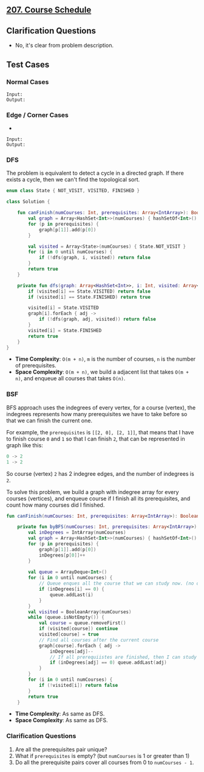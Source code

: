 ## [207. Course Schedule](https://leetcode.com/problems/course-schedule/)

## Clarification Questions
* No, it's clear from problem description.
 
## Test Cases
### Normal Cases
```
Input: 
Output: 
```
### Edge / Corner Cases
* 
```
Input: 
Output: 
```

### DFS
The problem is equivalent to detect a cycle in a directed graph. If there exists a cycle, then we can't find the topological sort.

```kotlin
enum class State { NOT_VISIT, VISITED, FINISHED }

class Solution {

    fun canFinish(numCourses: Int, prerequisites: Array<IntArray>): Boolean {
        val graph = Array<HashSet<Int>>(numCourses) { hashSetOf<Int>() }
        for (p in prerequisites) {
            graph[p[1]].add(p[0])
        }

        val visited = Array<State>(numCourses) { State.NOT_VISIT }
        for (i in 0 until numCourses) {
            if (!dfs(graph, i, visited)) return false
        }
        return true
    }

    private fun dfs(graph: Array<HashSet<Int>>, i: Int, visited: Array<State>): Boolean {
        if (visited[i] == State.VISITED) return false
        if (visited[i] == State.FINISHED) return true

        visited[i] = State.VISITED
        graph[i].forEach { adj ->
            if (!dfs(graph, adj, visited)) return false
        }
        visited[i] = State.FINISHED
        return true
    }
}
```

* **Time Complexity**: `O(m + n)`, `m` is the number of courses, `n` is the number of prerequisites.
* **Space Complexity**: `O(m + n)`, we build a adjacent list that takes `O(m + n)`, and enqueue all courses that takes `O(n)`.

### BSF
BFS approach uses the indegrees of every vertex, for a course (vertex), the indegrees represents how many prerequisites we have to take before so that we can finish the current one.

For example, the `prerequisites` is `[[2, 0], [2, 1]]`, that means that I have to finish course `0` and `1` so that I can finish `2`, that can be represented in graph like this:

```js
0 -> 2
1 -> 2
```

So course (vertex) `2` has 2 indegree edges, and the number of indegrees is `2`.

To solve this problem, we build a graph with indegree array for every courses (vertices), and enqueue course if I finish all its prerequisites, and count how many courses did I finished.

```kotlin
fun canFinish(numCourses: Int, prerequisites: Array<IntArray>): Boolean {

    private fun byBFS(numCourses: Int, prerequisites: Array<IntArray>): Boolean {
        val inDegrees = IntArray(numCourses)
        val graph = Array<HashSet<Int>>(numCourses) { hashSetOf<Int>() }
        for (p in prerequisites) {
            graph[p[1]].add(p[0])
            inDegrees[p[0]]++
        }
        
        val queue = ArrayDeque<Int>()
        for (i in 0 until numCourses) {
            // Queue enques all the course that we can study now. (no or finished all prerequisites)
            if (inDegrees[i] == 0) {
                queue.addLast(i)
            }
        }
        val visited = BooleanArray(numCourses)
        while (queue.isNotEmpty()) {
            val course = queue.removeFirst()
            if (visited[course]) continue
            visited[course] = true
            // Find all courses after the current course
            graph[course].forEach { adj -> 
                inDegrees[adj]--
                // If all prerequiistes are finished, then I can study this after course.
                if (inDegrees[adj] == 0) queue.addLast(adj)
            }
        }
        for (i in 0 until numCourses) {
            if (!visited[i]) return false
        }
        return true
    }
```

* **Time Complexity**: As same as DFS.
* **Space Complexity**: As same as DFS.

### Clarification Questions
1. Are all the prerequisites pair unique?
2. What if `prerequisites` is empty? (but `numCourses` is 1 or greater than 1)
3. Do all the prerequisite pairs cover all courses from 0 to `numCourses - 1`.